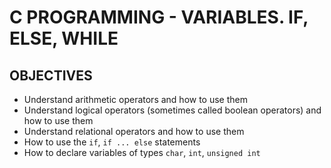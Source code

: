 # C PROGRAMMING - VARIABLES. IF, ELSE, WHILE

## OBJECTIVES
- Understand arithmetic operators and how to use them
- Understand logical operators (sometimes called boolean operators) and how to use them
- Understand relational operators and how to use them
- How to use the ```if```, ```if ... else``` statements
- How to declare variables of types ```char```, ```int```, ```unsigned int```
